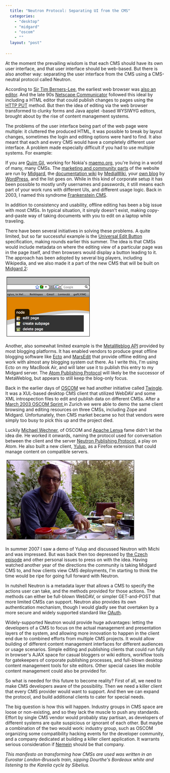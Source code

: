 ```yaml
---
  title: "Neutron Protocol: Separating UI from the CMS"
  categories: 
    - "desktop"
    - "midgard"
    - "oscom"
    - ""
  layout: "post"

---
```

<p>
At the moment the prevailing wisdom is that each CMS should have its own user interface, and that user interface should be web-based. But there is also another way: separating the user interface from the CMS using a CMS-neutral protocol called Neutron.
</p><p>
According to <a href="http://www.w3.org/People/Berners-Lee/">Sir Tim Berners-Lee</a>, the earliest web browser was <a href="http://en.wikipedia.org/wiki/WorldWideWeb#Features">also an editor</a>. And the late 90s <a href="http://en.wikipedia.org/wiki/Netscape_Composer">Netscape Communicator</a> followed this ideal by including a HTML editor that could publish changes to pages using the <a href="http://www.apacheweek.com/features/put">HTTP PUT</a> method. But then the idea of editing via the web browser transformed to clunky forms and Java applet -based WYSIWYG editors, brought about by the rise of content management systems.
</p><p>
The problems of the user interface being part of the web page were multiple: it cluttered the produced HTML, it was possible to break by layout changes, sometimes the login and editing options were hard to find. It also meant that each and every CMS would have a completely different user interface. A problem made especially difficult if you had to use multiple systems. For example:
</p><p>
If you are <a href="http://maemo.org/profile/view/qgil/">Quim Gil</a>, working for Nokia's <a href="http://maemo.org/">maemo.org</a>, you're living in a world of many, many CMSs. The <a href="http://maemo.org/">marketing and community parts</a> of the website are run by <a href="http://www.midgard-project.org/">Midgard</a>, the <a href="http://wiki.maemo.org/">documentation wiki</a> by <a href="http://www.mediawiki.org/">MediaWiki</a>, your <a href="http://flors.wordpress.com/">own blog</a> by <a href="http://wordpress.org/">WordPress</a>, and the list goes on. While in this kind of corporate setup it has been possible to mostly unify usernames and passwords, it still means each part of your work runs with different UIs, and different usage logic. Back in 2003, I named this syndrome <a href="http://oscom.org/projects/documentation/midgard/case-oscom.html">Frankenstein CMS</a>.
</p><p>
In addition to consistency and usability, offline editing has been a big issue with most CMSs. In typical situation, it simply doesn't exist, making copy-and-paste way of taking documents with you to edit on a laptop while traveling.
</p><p>
There have been several initiatives in solving these problems. A quite limited, but so far successful example is the <a href="http://universaleditbutton.org/Universal_Edit_Button">Universal Edit Button</a> specification, making rounds earlier this summer. The idea is that CMSs would include metadata on where the editing view of a particular page was in the page itself, and then browsers would display a button leading to it. The approach has been adopted by several big players, including Wikipedia, and we also made it a part of the new CMS that will be built on <a href="http://bergie.iki.fi/blog/midgard_2-more_than_just_php-more_than_just_cms.html">Midgard 2</a>:
</p><p>
<img src="/files/midcom3-ueb.jpg" height="186" width="260" border="1" hspace="4" vspace="4" alt="Universal Edit Button in MidCOM 3" title="Universal Edit Button in MidCOM 3" /></p><p>
Another, also somewhat limited example is the <a href="http://www.xmlrpc.com/metaWeblogApi">MetaWeblog API</a> provided by most blogging platforms. It has enabled vendors to produce great offline blogging software like <a href="http://infinite-sushi.com/software/ecto/">Ecto</a> and <a href="http://www.red-sweater.com/marsedit/">MarsEdit</a> that provide offline editing and work with almost any blogging system out there. As I write this, I'm using Ecto on my MacBook Air, and will later use it to publish this entry to my Midgard server. The <a href="http://www.rfc-editor.org/rfc/rfc5023.txt">Atom Publishing Protocol</a> will likely be the successor of MetaWeblog, but appears to still keep the blog-only focus.
</p><p>
Back in the earlier days of <a href="http://oscom.org/">OSCOM</a> we had another initiative called <a href="http://www.oscom.org/projects/twingle/">Twingle</a>. It was a XUL-based desktop CMS client that utilized WebDAV and some XML introspection files to edit and publish data on different CMSs. After a <a href="http://www.oscom.org/events/sprints/1--zurich-march-2003/">March 2003 OSCOM Sprint </a>in Zurich we were able to demo the same client browsing and editing resources on three CMSs, including Zope and Midgard. Unfortunately, then CMS market became so hot that vendors were simply too busy to pick this up and the project died.
</p><p>
Luckily <a href="http://www.wyona.com/people/michael-wechner/index.html">Michael Wechner</a>, of OSCOM and <a href="http://lenya.apache.org/">Apache Lenya</a> fame didn't let the idea die. He worked it onwards, naming the protocol used for conversation between the client and the server <a href="http://neutron.wyona.org/">Neutron Publishing Protocol</a>, a play on Atom. He also built a new client, <a href="http://www.yulup.org/index.html">Yulup</a>, as a Firefox extension that could manage content on compatible servers.
</p><p>
<a href="/files/michael_wechner_in_horgenberg.jpg"><img src="/files/michael_wechner_in_horgenberg-tm.jpg" height="249" width="400" border="1" hspace="4" vspace="4" alt="Michael Wechner in Horgenberg" title="Michael Wechner in Horgenberg" /></a>
</p><p>
In summer 2007 I saw a demo of Yulup and discussed Neutron with Michi and was impressed. But was back then too depressed by <a href="http://bergie.iki.fi/blog/when_a_holiday_gets-interesting.html">the Czech episode</a> and other personal issues to press on with the idea. Having watched another year of the directions the community is taking Midgard CMS to, and how clients view CMS deployments, I'm starting to think the time would be ripe for going full forward with Neutron.
</p><p>
In nutshell Neutron is a metadata layer that allows a CMS to specify the actions user can take, and the methods provided for those actions. The methods can either be full-blown WebDAV, or simpler GET-and-POST that more limited CMSs can support. Neutron also provides its own authentication mechanism, though I would gladly see that overtaken by  a more secure and widely supported standard like <a href="http://oauth.net/">OAuth</a>.
</p><p>
Widely-supported Neutron would provide huge advantages: letting the developers of a CMS to focus on the actual management and presentation layers of the system, and allowing more innovation to happen in the client end due to combined efforts from multiple CMS projects. It would allow building of different content management interfaces for different audiences or usage scenarios. Simple editing and publishing clients that could run fully in browser's AJAX space for casual bloggers or wiki editors, workflow tools for gatekeepers of corporate publishing processes, and full-blown desktop content management tools for site editors. Other special cases like mobile content management could also be provided for.
</p><p>
So what is needed for this future to become reality? First of all, we need to make CMS developers aware of the possibility. Then we need a killer client that every CMS provider would want to support. And then we can expand the protocol, and build additional clients to cater for special needs.
</p><p>
The big question is how this will happen. Industry groups in CMS space are loose or non-existing, and so they lack the muscle to push any standards. Effort by single CMS vendor would probably stay partisan, as developers of different systems are quite suspicious or ignorant of each other. But maybe a combination of the two would work: industry group, such as OSCOM organizing some compatibility hacking events for the developer community, and a company dedicated at building a killer client application. It warrants serious consideration if <a href="http://nemein.com/">Nemein</a> should be that company.
</p><p>
<em>This manifesto on transforming how CMSs are used was written in an Eurostar London-Brussels train, sipping Dourthe's Bordeaux white and listening to the Karelia cycle by Sibelius.</em>
</p>